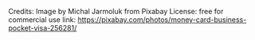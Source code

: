 Credits: Image by Michal Jarmoluk from Pixabay 
License: free for commercial use
link: https://pixabay.com/photos/money-card-business-pocket-visa-256281/
